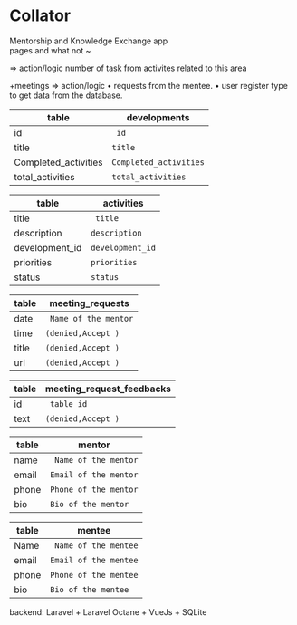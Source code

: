 # Collator
Mentorship and Knowledge Exchange app
<br>
pages and what not ~

⇒ action/logic
number of task from activites related to this area

+meetings 
   ⇒ action/logic
      • requests from the mentee.
      • user register type to get data from the database.

	
table | developments |
--- | --- |
id | ` id` |
title | `title` |
Completed_activities | `Completed_activities` |
total_activities | `total_activities` |


table | activities |
--- | --- |
title | ` title` |
description | `description` |
development_id | `development_id` |
priorities | `priorities` |
status | `status` |

table | meeting_requests |
--- | --- |
date | ` Name of the mentor` |
time | `(denied,Accept )` |
title | `(denied,Accept )` |
url | `(denied,Accept )` |
	
table | meeting_request_feedbacks |
--- | --- |
id | ` table id` |
text | `(denied,Accept )` |


table | mentor |
--- | --- |
name | ` Name of the mentor` |
email | `Email of the mentor` |
phone | `Phone of the mentor` |
bio | `Bio of the mentor` |

table | mentee |
--- | --- |
Name | ` Name of the mentee` |
email | `Email of the mentee` |
phone | `Phone of the mentee` |
bio | `Bio of the mentee` |

backend: Laravel + Laravel Octane + VueJs + SQLite
